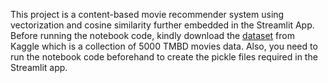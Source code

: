 This project is a content-based movie recommender system using vectorization and cosine similarity further embedded in the Streamlit App. Before running the notebook code, kindly download the <a href='https://www.kaggle.com/datasets/tmdb/tmdb-movie-metadata'>dataset</a> from Kaggle which is a collection of 5000 TMBD movies data. Also, you need to run the notebook code beforehand to create the pickle files required in the Streamlit app.
